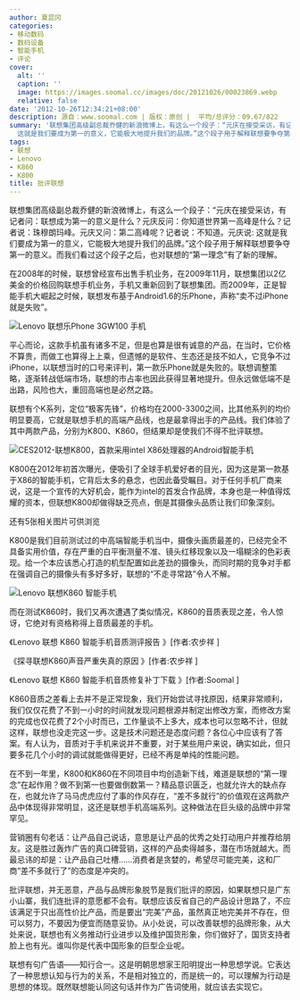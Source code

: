 ```yaml
---
author: 夏昆冈
categories:
- 移动数码
- 数码设备
- 智能手机
- 评论
cover:
  alt: ''
  caption: ''
  image: https://images.soomal.cc/images/doc/20121026/00023869.webp
  relative: false
date: '2012-10-26T12:34:21+08:00'
description: 源自：www.soomal.com | 版权：原创 |  平均/总评分：09.67/822
summary: '联想集团高级副总裁乔健的新浪微博上，有这么一个段子：“元庆在接受采访，有记者问：联想成为第一的意义是什么？元庆反问：你知道世界第一高峰是什么？记者说：珠穆朗玛峰。元庆又问：第二高峰呢？记者说：不知道。元庆说:
  这就是我们要成为第一的意义，它能极大地提升我们的品牌。”这个段子用于解释联想要争夺第一的意义……'
tags:
- 联想
- Lenovo
- K860
- K800
title: 批评联想
---
```


联想集团高级副总裁乔健的新浪微博上，有这么一个段子：“元庆在接受采访，有记者问：联想成为第一的意义是什么？元庆反问：你知道世界第一高峰是什么？记者说：珠穆朗玛峰。元庆又问：第二高峰呢？记者说：不知道。元庆说: 这就是我们要成为第一的意义，它能极大地提升我们的品牌。”这个段子用于解释联想要争夺第一的意义。而我们看过这个段子之后，也对联想的“第一理念”有了新的理解。

在2008年的时候，联想曾经宣布出售手机业务，在2009年11月，联想集团以2亿美金的价格回购联想手机业务，手机又重新回到了联想集团。而2009年，正是智能手机大崛起之时候，联想发布基于Android1.6的乐Phone，声称“卖不过iPhone就是失败”。

![Lenovo 联想乐Phone 3GW100 手机](https://images.soomal.cc/images/doc/20100607/00005868.webp)




平心而论，这款手机虽有诸多不足，但是也算是很有诚意的产品，在当时，它价格不算贵，而做工也算得上上乘，但遗憾的是软件、生态还是技不如人，它竞争不过iPhone，以联想当时的口号来评判，第一款乐Phone就是失败的。联想调整策略，逐渐转战低端市场，联想的市占率也因此获得显著地提升。但永远做低端不是出路，风险也大，重回高端也是必然之路。

联想有个K系列，定位“极客先锋”，价格均在2000-3300之间，比其他系列的均价明显要高，它就是联想手机的高端产品线，也是最拿得出手的产品线。我们体验了其中两款产品，分别为K800、K860，但结果却是使我们不得不批评联想。

![CES2012-联想K800，首款采用intel X86处理器的Android智能手机](https://images.soomal.cc/images/doc/20120112/00016150.webp)




K800在2012年初首次曝光，便吸引了全球手机爱好者的目光，因为这是第一款基于X86的智能手机，它背后太多的悬念，也因此备受瞩目。对于任何手机厂商来说，这是一个宣传的大好机会，能作为intel的首发合作品牌，本身也是一种值得炫耀的资本，但联想K800却做得缺乏亮点，倒是其摄像头品质让我们印象深刻。


























 还有5张相关图片可供浏览

K800是我们目前测试过的中高端智能手机当中，摄像头画质最差的，已经完全不具备实用价值，存在严重的白平衡测量不准、镜头红移现象以及一塌糊涂的色彩表现。给一个本应该悉心打造的机型配置如此差劲的摄像头，而同时期的竞争对手都在强调自己的摄像头有多好多好，联想的“不走寻常路”令人不解。

![Lenovo 联想K860 智能手机](https://images.soomal.cc/images/doc/20121012/00023393.webp)




而在测试K860时，我们又再次遭遇了类似情况，K860的音质表现之差，令人惊讶，它绝对有资格称得上音质最差的手机。


《Lenovo 联想 K860 智能手机音质测评报告 》[作者:农步祥 ]

《探寻联想K860声音严重失真的原因 》[作者:农步祥 ]

《Lenovo 联想 K860 智能手机音质修复补丁下载 》[作者:Soomal ]


K860音质之差看上去并不是正常现象，我们开始尝试寻找原因，结果非常顺利，我们仅仅花费了不到一小时的时间就发现问题根源并制定出修改方案，而修改方案的完成也仅花费了2个小时而已，工作量谈不上多大，成本也可以忽略不计，但就这样，联想也没走完这一步。这是技术问题还是态度问题？各位心中应该有了答案。有人认为，音质对于手机来说并不重要，对于某些用户来说，确实如此，但只要多花几个小时的调试就能做得更好，已经不再是单纯的性能问题。

在不到一年里，K800和K860在不同项目中均创造新下线，难道是联想的“第一理念”在起作用？做不到第一也要做倒数第一？精品意识匮乏，也就允许大的缺点存在，也就允许了马马虎虎应付了事的作风存在，“差不多就行”的价值观在这两款产品中体现得非常明显，这还是联想手机高端系列。这种做法在巨头级的品牌中非常罕见。

营销圈有句老话：让产品自己说话，意思是让产品的优秀之处打动用户并推荐给朋友。这是胜过轰炸广告的真口碑营销，这样的产品卖得越多，潜在市场就越大。而最忌讳的却是：让产品自己吐槽……消费者是贪婪的，希望尽可能完美，这和厂商“差不多就行了”的态度是冲突的。

批评联想，并无恶意，产品与品牌形象脱节是我们批评的原因，如果联想只是广东小山寨，我们连批评的意愿都不会有。联想应该反省自己的产品设计思路了，不应该满足于只出高性价比产品，而是要出“完美”产品，虽然真正地完美并不存在，但可以努力，不要因为便宜而随意妥协。从小处说，可以改善联想的品牌形象，从大处来说，联想也有义务推动行业进步以及维护国货形象，你们做好了，国货支持者脸上也有光。谁叫你是代表中国形象的巨型企业呢。

联想有句广告语――知行合一。这是明朝思想家王阳明提出一种思想学说。它表达了一种思想认知与行为的关系，不是相对独立的，而是统一的，可以理解为行动是思想的体现。既然联想能认同这句话并作为广告词使用，就应该去实现它。